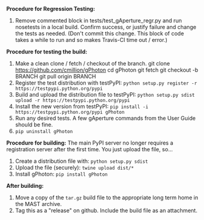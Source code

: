 **Procedure for Regression Testing:**
1. Remove commented block in tests/test_gAperture_regr.py and run nosetests in a local build. Confirm success, or justify failure and change the tests as needed. (Don't commit this change. This block of code takes a while to run and so makes Travis-CI time out / error.)

**Procedure for testing the build:**
1. Make a clean clone / fetch / checkout of the branch.
    git clone https://github.com/cmillion/gPhoton
    cd gPhoton
    git fetch
    git checkout -b BRANCH
    git pull origin BRANCH
2. Register the test distribution with testPyPI: `python setup.py register -r https://testpypi.python.org/pypi`
3. Build and upload the distribution file to testPyPI: `python setup.py sdist upload -r https://testpypi.python.org/pypi`
4. Install the new version from testPyPI: `pip install -i https://testpypi.python.org/pypi gPhoton`
5. Run any desired tests. A few gAperture commands from the User Guide should be fine.
6. `pip uninstall gPhoton`

**Procedure for building:**
The main PyPI server no longer requires a registration server after the first time. You just upload the file, so...
1. Create a distribution file with: `python setup.py sdist`
2. Upload the file (securely): `twine upload dist/*`
3. Install gPhoton: `pip install gPhoton`

**After building:**
1. Move a copy of the `tar.gz` build file to the appropriate long term home in the MAST archive.
2. Tag this as a "release" on github. Include the build file as an attachment.
